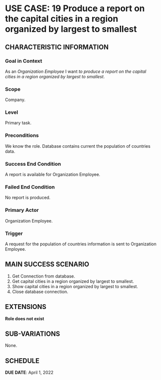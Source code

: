 # USE CASE: 19 Produce a report on the capital cities in a region organized by largest to smallest

## CHARACTERISTIC INFORMATION

### Goal in Context

As an *Organization Employee* I want *to produce a report on the capital cities in a region organized by largest to smallest*.

### Scope

Company.

### Level

Primary task.

### Preconditions

We know the role.  Database contains current the population of countries data.

### Success End Condition

A report is available for Organization Employee.

### Failed End Condition

No report is produced.

### Primary Actor

Organization Employee.

### Trigger

A request for the population of countries information is sent to Organization Employee.

## MAIN SUCCESS SCENARIO

1. Get Connection from database.
2. Get capital cities in a region organized by largest to smallest.
3. Show capital cities in a region organized by largest to smallest.
4. Close database connection.

## EXTENSIONS

**Role does not exist**

## SUB-VARIATIONS

None.

## SCHEDULE

**DUE DATE**: April 1, 2022
